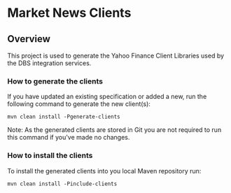 # Market News Clients

## Overview
This project is used to generate the Yahoo Finance Client Libraries used by the DBS integration services.

### How to generate the clients
If you have updated an existing specification or added a new, run the following command to generate the new client(s):

`mvn clean install -Pgenerate-clients`

Note: As the generated clients are stored in Git you are not required to run this command if you've made no changes.  

### How to install the clients
To install the generated clients into you local Maven repository run:

`mvn clean install -Pinclude-clients`
